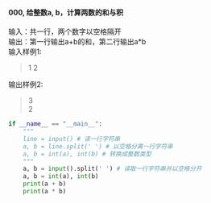 ####  000, 给整数a, b，计算两数的和与积

输入：共一行，两个数字以空格隔开   
输出：第一行输出a+b的和，第二行输出a*b   
输入样例1:    
> 1 2

输出样例2:
> 3    
2 
```python
if __name__ == "__main__":
    """
    line = input() # 读一行字符串
    a, b = line.split(' ') # 以空格分离一行字符串
    a, b = int(a), int(b) # 转换成整数类型
    """
    a, b = input().split(' ') # 读取一行字符串并以空格分开
    a, b = int(a), int(b)
    print(a + b)
    print(a * b)
```